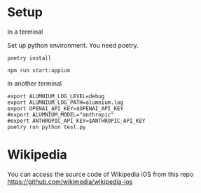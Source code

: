 # Setup

In a terminal

Set up python environment. You need poetry.

```
poetry install
```

```
npm run start:appium 
```

In another terminal

```
export ALUMNIUM_LOG_LEVEL=debug
export ALUMNIUM_LOG_PATH=alumnium.log
export OPENAI_API_KEY=$OPENAI_API_KEY
#export ALUMNIUM_MODEL="anthropic"
#export ANTHROPIC_API_KEY=$ANTHROPIC_API_KEY
poetry run python test.py
```

# Wikipedia

You can access the source code of Wikipedia iOS from this repo https://github.com/wikimedia/wikipedia-ios